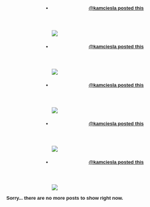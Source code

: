 <link href="//netdna.bootstrapcdn.com/bootstrap/3.0.0/css/bootstrap.min.css" rel="stylesheet" id="bootstrap-css">
<script src="//netdna.bootstrapcdn.com/bootstrap/3.0.0/js/bootstrap.min.js"></script>
<script src="//code.jquery.com/jquery-1.11.1.min.js"></script>
<!------ Include the above in your HEAD tag ---------->


<!DOCTYPE html><html class=''>
<head><script src='//production-assets.codepen.io/assets/editor/live/console_runner-079c09a0e3b9ff743e39ee2d5637b9216b3545af0de366d4b9aad9dc87e26bfd.js'></script><script src='//production-assets.codepen.io/assets/editor/live/events_runner-73716630c22bbc8cff4bd0f07b135f00a0bdc5d14629260c3ec49e5606f98fdd.js'></script><script src='//production-assets.codepen.io/assets/editor/live/css_live_reload_init-2c0dc5167d60a5af3ee189d570b1835129687ea2a61bee3513dee3a50c115a77.js'></script><meta charset='UTF-8'><meta name="robots" content="noindex"><link rel="shortcut icon" type="image/x-icon" href="//production-assets.codepen.io/assets/favicon/favicon-8ea04875e70c4b0bb41da869e81236e54394d63638a1ef12fa558a4a835f1164.ico" /><link rel="mask-icon" type="" href="//production-assets.codepen.io/assets/favicon/logo-pin-f2d2b6d2c61838f7e76325261b7195c27224080bc099486ddd6dccb469b8e8e6.svg" color="#111" /><link rel="canonical" href="https://codepen.io/kamce/pen/jbrNKX?limit=all&page=9&q=food" />

<link rel='stylesheet prefetch' href='https://cdnjs.cloudflare.com/ajax/libs/normalize/5.0.0/normalize.min.css'><link rel='stylesheet prefetch' href='https://maxcdn.bootstrapcdn.com/font-awesome/4.4.0/css/font-awesome.min.css'>
<style class="cp-pen-styles">body {
  background: url("http://subtlepatterns2015.subtlepatterns.netdna-cdn.com/patterns/restaurant.png");
  font: bold 13px Helvetica, Arial, sans-serif;
}

a {
  color: #a2a2a2;
  text-decoration: none;
  -webkit-transition: color .3s ease;
  transition: color .3s ease;
}
footer a {
  margin-right: 10px;
}
a:hover {
  color: #666;
}

.container {
  max-width: 650px;
  width: 100%;
  margin: 0 auto;
}

.no-posts {
  padding: 50px 10px 30px 100px;
  text-align: center;
  color: #fff;
}

.posts {
  list-style: none;
  margin: 20px auto;
  padding: 0;
  width: 100%;
}
.posts .post {
  margin-top: 20px;
  margin-left: 100px;
  position: relative;
}
.posts .post-avatar {
  background: #fff url("http://on.be.net/1Noq5Sf") center/100%;
  height: 80px;
  width: 80px;
  border-radius: 4px;
  position: absolute;
  left: -100px;
  top: 0;
}
.posts .post-avatar.post-avatar--fixed {
  position: fixed;
  left: 50%;
  top: 20px;
  margin-left: -325px;
}
.posts .post-avatar.post-avatar--absolute {
  position: absolute;
  bottom: 0;
  left: 0;
  margin-left: -100px;
  top: auto;
}
.posts .post-content {
  background: #fff;
  border-radius: 4px;
  width: 100%;
}
.posts .post-content img {
  width: 100%;
}
.posts .post-content header, .posts .post-content footer {
  padding: 15px 20px;
}
</style></head><body>

<div class="container">
  <ul class="posts">
    <li class="post">
      <div class="post-content">
        <header><a href="https://twitter.com/@kamciesla">@kamciesla posted this</a></header><img src="https://static.pexels.com/photos/5938/food-salad-healthy-lunch-medium.jpg"/>
        <footer> <a href="https://kamilciesla.pl"><i class="fa fa-globe"></i></a><a href="https://pl.linkedin.com/in/kamilciesla"><i class="fa fa-linkedin"></i></a><a href="https://twitter.com/@kamciesla"><i class="fa fa-twitter"></i></a><a href="https://www.behance.net/kamciesla"><i class="fa fa-behance"></i></a><a href="https://dribbble.com/kamilciesla"><i class="fa fa-dribbble"></i></a></footer>
      </div><a class="post-avatar" href="http://kamilciesla.pl"></a>
    </li>
    <li class="post">
      <div class="post-content">
        <header><a href="https://twitter.com/@kamciesla">@kamciesla posted this</a></header><img src="https://static.pexels.com/photos/5927/food-salad-red-lunch-large.jpg"/>
        <footer> <a href="https://kamilciesla.pl"><i class="fa fa-globe"></i></a><a href="https://pl.linkedin.com/in/kamilciesla"><i class="fa fa-linkedin"></i></a><a href="https://twitter.com/@kamciesla"><i class="fa fa-twitter"></i></a><a href="https://www.behance.net/kamciesla"><i class="fa fa-behance"></i></a><a href="https://dribbble.com/kamilciesla"><i class="fa fa-dribbble"></i></a></footer>
      </div><a class="post-avatar" href="http://kamilciesla.pl"></a>
    </li>
    <li class="post">
      <div class="post-content">
        <header><a href="https://twitter.com/@kamciesla">@kamciesla posted this</a></header><img src="https://static.pexels.com/photos/6118/food-water-corn-cooking-medium.jpg"/>
        <footer> <a href="https://kamilciesla.pl"><i class="fa fa-globe"></i></a><a href="https://pl.linkedin.com/in/kamilciesla"><i class="fa fa-linkedin"></i></a><a href="https://twitter.com/@kamciesla"><i class="fa fa-twitter"></i></a><a href="https://www.behance.net/kamciesla"><i class="fa fa-behance"></i></a><a href="https://dribbble.com/kamilciesla"><i class="fa fa-dribbble"></i></a></footer>
      </div><a class="post-avatar" href="http://kamilciesla.pl"></a>
    </li>
    <li class="post">
      <div class="post-content">
        <header><a href="https://twitter.com/@kamciesla">@kamciesla posted this</a></header><img src="https://static.pexels.com/photos/5876/food-salad-healthy-vegetables-medium.jpg"/>
        <footer> <a href="https://kamilciesla.pl"><i class="fa fa-globe"></i></a><a href="https://pl.linkedin.com/in/kamilciesla"><i class="fa fa-linkedin"></i></a><a href="https://twitter.com/@kamciesla"><i class="fa fa-twitter"></i></a><a href="https://www.behance.net/kamciesla"><i class="fa fa-behance"></i></a><a href="https://dribbble.com/kamilciesla"><i class="fa fa-dribbble"></i></a></footer>
      </div><a class="post-avatar" href="http://kamilciesla.pl"></a>
    </li>
    <li class="post">
      <div class="post-content">
        <header><a href="https://twitter.com/@kamciesla">@kamciesla posted this</a></header><img src="https://static.pexels.com/photos/5928/salad-healthy-diet-spinach-medium.jpg"/>
        <footer> <a href="https://kamilciesla.pl"><i class="fa fa-globe"></i></a><a href="https://pl.linkedin.com/in/kamilciesla"><i class="fa fa-linkedin"></i></a><a href="https://twitter.com/@kamciesla"><i class="fa fa-twitter"></i></a><a href="https://www.behance.net/kamciesla"><i class="fa fa-behance"></i></a><a href="https://dribbble.com/kamilciesla"><i class="fa fa-dribbble"></i></a></footer>
      </div><a class="post-avatar" href="http://kamilciesla.pl"></a>
    </li>
  </ul>
  <p class="no-posts">Sorry... there are no more posts to show right now.</p>
</div>
<script src='//production-assets.codepen.io/assets/common/stopExecutionOnTimeout-b2a7b3fe212eaa732349046d8416e00a9dec26eb7fd347590fbced3ab38af52e.js'></script><script src='//cdnjs.cloudflare.com/ajax/libs/jquery/2.1.3/jquery.min.js'></script><script src='https://cdnjs.cloudflare.com/ajax/libs/scrollmonitor/1.0.12/scrollMonitor.min.js'></script>
<script >$('.post-avatar').each(function() {
  var avatar = $(this),
    avatarWatcher = scrollMonitor.create(avatar.parent(), {
      top: 20,
      bottom: -avatar.height() - 20
    });

  avatarWatcher.stateChange(function() {
    if (avatarWatcher.isInViewport) {
      if (avatarWatcher.isInViewport && avatarWatcher.isAboveViewport) {
        avatar.removeClass('post-avatar--absolute').addClass('post-avatar--fixed');
      } else if (!avatarWatcher.isAboveViewport) {
        avatar.removeClass('post-avatar--absolute').removeClass('post-avatar--fixed');
      }
    } else {
      avatar.removeClass('post-avatar--fixed').addClass('post-avatar--absolute');
    }
  });
});
//# sourceURL=pen.js
</script>
</body></html>
